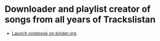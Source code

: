 # Downloader and playlist creator of songs from all years of Trackslistan

* [Launch notebook on binder.org](https://mybinder.org/v2/gh/bustad/tracks/main)
